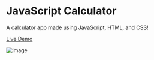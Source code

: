 # JavaScript Calculator
A calculator app made using JavaScript, HTML, and CSS!

[Live Demo](https://hanvdao.github.io/js-calculator/)

![image](https://user-images.githubusercontent.com/54779168/115157294-2004a280-a04e-11eb-9b42-11a91ffba30f.png)

